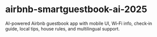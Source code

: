 # airbnb-smartguestbook-ai-2025
AI-powered Airbnb guestbook app with mobile UI, Wi‑Fi info, check‑in guide, local tips, house rules, and multilingual support.

